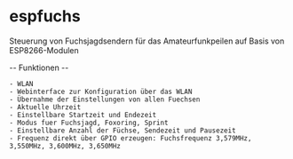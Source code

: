 # espfuchs
Steuerung von Fuchsjagdsendern für das Amateurfunkpeilen auf Basis von ESP8266-Modulen

-- Funktionen --

    - WLAN
    - Webinterface zur Konfiguration über das WLAN
    - Übernahme der Einstellungen von allen Fuechsen
    - Aktuelle Uhrzeit
    - Einstellbare Startzeit und Endezeit
    - Modus fuer Fuchsjagd, Foxoring, Sprint
    - Einstellbare Anzahl der Füchse, Sendezeit und Pausezeit
    - Frequenz direkt über GPIO erzeugen: Fuchsfrequenz 3,579MHz, 3,550MHz, 3,600MHz, 3,650MHz
